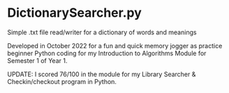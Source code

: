 # DictionarySearcher.py
Simple .txt file read/writer for a dictionary of words and meanings

Developed in October 2022 for a fun and quick memory jogger as practice beginner Python coding for my Introduction to Algorithms Module for Semester 1 of Year 1.

UPDATE: I scored 76/100 in the module for my Library Searcher & Checkin/checkout program in Python.
